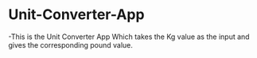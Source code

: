# Unit-Converter-App

-This is the Unit Converter App Which takes the Kg value as the input and gives the corresponding pound value.
